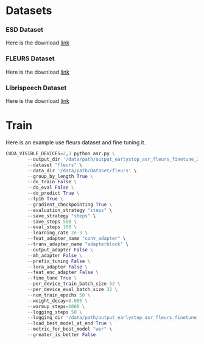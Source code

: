 # Datasets

### ESD Dataset
Here is the download [link](https://github.com/HLTSingapore/Emotional-Speech-Data)
### FLEURS Dataset
Here is the download [link](https://huggingface.co/datasets/google/fleurs)
### Librispeech Dataset
Here is the download [link](https://huggingface.co/datasets/librispeech_asr)

# Train 
Here is an example use fleurs dataset and fine tuning it.
```python
CUDA_VISIBLE_DEVICES=2,3 python asr.py \
		--output_dir '/data/path/output_earlystop_asr_fleurs_finetune_2e3' \
		--dataset "fleurs" \
		--data_dir '/data/path/Dataset/fleurs' \
		--group_by_length True \
		--do_train False \
		--do_eval False \
		--do_predict True \
		--fp16 True \
		--gradient_checkpointing True \
		--evaluation_strategy "steps" \
		--save_strategy "steps" \
		--save_steps 500 \
		--eval_steps 100 \
		--learning_rate 2e-3 \
		--feat_adapter_name "conv_adapter" \
		--trans_adapter_name "adapterblock" \
		--output_adapter False \
		--mh_adapter False \
		--prefix_tuning False \
		--lora_adapter False \
		--feat_enc_adapter False \
		--fine_tune True \
		--per_device_train_batch_size 32 \
		--per_device_eval_batch_size 32 \
		--num_train_epochs 50 \
		--weight_decay=0.005 \
		--warmup_steps=1000 \
		--logging_steps 50 \
		--logging_dir '/data/path/output_earlystop_asr_fleurs_finetune_2e3/log' \
		--load_best_model_at_end True \
		--metric_for_best_model "wer" \
		--greater_is_better False 
```

